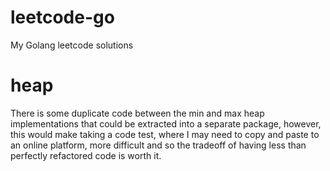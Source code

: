 # leetcode-go

My Golang leetcode solutions

# heap

There is some duplicate code between the min and max heap implementations that could be extracted into a separate package, however, this would make taking a code test, where I may need to copy and paste to an online platform, more difficult and so the tradeoff of having less than perfectly refactored code is worth it.
